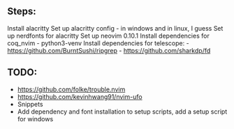 ## Steps:
Install alacritty
Set up alacritty config - in windows and in linux, I guess
Set up nerdfonts for alacritty
Set up neovim 0.10.1
Install dependencies for coq_nvim - python3-venv
Install dependencies for telescope:
    - https://github.com/BurntSushi/ripgrep
    - https://github.com/sharkdp/fd


## TODO:
- https://github.com/folke/trouble.nvim
- https://github.com/kevinhwang91/nvim-ufo
- Snippets
- Add dependency and font installation to setup scripts, add a setup script for windows 
